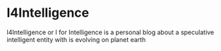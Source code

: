 # I4Intelligence
I4Intelligence or I for Intelligence is a personal blog about a speculative  intelligent entity with is evolving on planet earth
